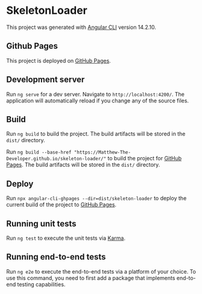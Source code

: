 # SkeletonLoader

This project was generated with [Angular CLI](https://github.com/angular/angular-cli) version 14.2.10.

## Github Pages

This project is deployed on [GitHub Pages](https://matthew-the-developer.github.io/skeleton-loader/).

## Development server

Run `ng serve` for a dev server. Navigate to `http://localhost:4200/`. The application will automatically reload if you change any of the source files.

## Build

Run `ng build` to build the project. The build artifacts will be stored in the `dist/` directory.

Run `ng build --base-href "https://Matthew-The-Developer.github.io/skeleton-loader/"` to build the project for [GitHub Pages](https://matthew-the-developer.github.io/skeleton-loader/). The build artifacts will be stored in the `dist/` directory.

## Deploy

Run `npx angular-cli-ghpages --dir=dist/skeleton-loader` to deploy the current build of the project to [GitHub Pages](https://matthew-the-developer.github.io/skeleton-loader/).

## Running unit tests

Run `ng test` to execute the unit tests via [Karma](https://karma-runner.github.io).

## Running end-to-end tests

Run `ng e2e` to execute the end-to-end tests via a platform of your choice. To use this command, you need to first add a package that implements end-to-end testing capabilities.

